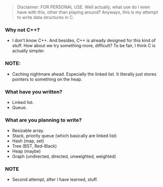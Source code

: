 > Disclaimer: FOR PERSONAL USE. Well actually, what use do I even have with this, other than playing around?
>Anyways, this is my attempt to write data structures in C. 
 ### Why not C++?
 - I don't know C++. And besides, C++ is already designed for this kind of stuff. How about we try something more,
difficult? To be fair, I think C is actually simpler.

### NOTE:
- Caching nightmare ahead. Especially the linked list. It literally just stores pointers to something on the heap.

### What have you written?
- Linked list.
- Queue.

### What are you planning to write?
- Resizable array.
- Stack, priority queue (which basically are linked list)
- Hash (map, set)
- Tree (BST, Red-Black)
- Heap (maybe)
- Graph (undirected, directed, unweighted, weighted)

### NOTE
- Second attempt, after I have learned, stuff.
